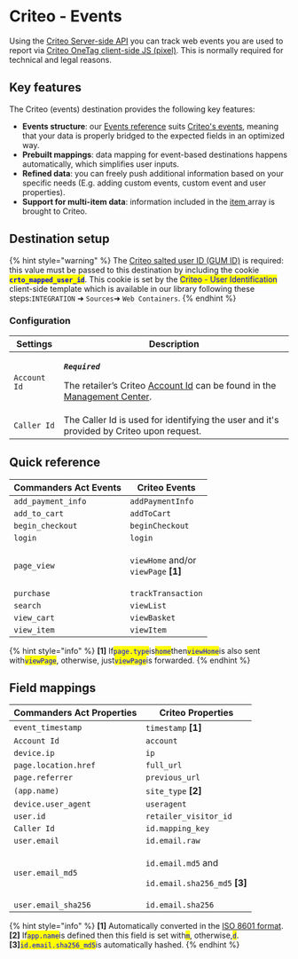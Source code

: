 # Criteo - Events

Using the [Criteo Server-side API](https://guides.criteotilt.com/onetag/s2s/#sending-events) you can track web events you are used to report via [Criteo OneTag client-side JS (pixel)](https://help.criteo.com/kb/guide/en/all-criteo-onetag-events-and-parameters-vZbzbEeY86/Steps/775825). This is normally required for technical and legal reasons.

## Key features

The Criteo (events) destination provides the following key features:

* **Events structure**: our [Events reference](https://community.commandersact.com/platform-x/developers/tracking/events-reference) suits [Criteo's events](https://help.criteo.com/kb/guide/en/all-criteo-onetag-events-and-parameters-vZbzbEeY86/Steps/775825), meaning that your data is properly bridged to the expected fields in an optimized way.
* **Prebuilt mappings**: data mapping for event-based destinations happens automatically, which simplifies user inputs.
* **Refined data**: you can freely push additional information based on your specific needs (E.g. adding custom events, custom event and user properties).
* **Support for multi-item data**: information included in the [item ](https://community.commandersact.com/platform-x/developers/tracking/events-reference#item)array is brought to Criteo.

## Destination setup

{% hint style="warning" %}
The [Criteo salted user ID (GUM ID)](https://guides.criteotilt.com/onetag/s2s/#criteo-gum-call) is required: this value must be passed to this destination by including the cookie <mark style="color:blue;">**`crto_mapped_user_id`**</mark>. This cookie is set by the <mark style="color:blue;">Criteo - User Identification</mark> client-side template which is available in our library following these steps:`INTEGRATION` ➜ `Sources`➜ `Web Containers`.
{% endhint %}

### Configuration

| Settings     | Description                                                                                                                                                                                                                  |
| ------------ | ---------------------------------------------------------------------------------------------------------------------------------------------------------------------------------------------------------------------------- |
| `Account Id` | <p><em><strong><code>Required</code></strong></em></p><p>The retailer’s Criteo <a href="https://marketing.criteo.com/">Account Id</a> can be found in the <a href="https://marketing.criteo.com/">Management Center</a>.</p> |
| `Caller Id`  | The Caller Id is used for identifying the user and it's provided by Criteo upon request.                                                                                                                                     |

## Quick reference

| Commanders Act Events | Criteo Events                                                                     |
| --------------------- | --------------------------------------------------------------------------------- |
| `add_payment_info`    | `addPaymentInfo`                                                                  |
| `add_to_cart`         | `addToCart`                                                                       |
| `begin_checkout`      | `beginCheckout`                                                                   |
| `login`               | `login`                                                                           |
| `page_view`           | <p><code>viewHome</code> and/or<br><code>viewPage</code> <strong>[1]</strong></p> |
| `purchase`            | `trackTransaction`                                                                |
| `search`              | `viewList`                                                                        |
| `view_cart`           | `viewBasket`                                                                      |
| `view_item`           | `viewItem`                                                                        |

{% hint style="info" %}
**\[1]** If<mark style="color:blue;">`page.type`</mark>is<mark style="color:blue;">`home`</mark>then<mark style="color:blue;">`viewHome`</mark>is also sent with<mark style="color:blue;">`viewPage`</mark>, otherwise, just<mark style="color:blue;">`viewPage`</mark>is forwarded.&#x20;
{% endhint %}

## Field mappings

| Commanders Act Properties | Criteo Properties                                                                                |
| ------------------------- | ------------------------------------------------------------------------------------------------ |
| `event_timestamp`         | `timestamp` **\[1]**                                                                             |
| `Account Id`              | `account`                                                                                        |
| `device.ip`               | `ip`                                                                                             |
| `page.location.href`      | `full_url`                                                                                       |
| `page.referrer`           | `previous_url`                                                                                   |
| `(app.name)`              | `site_type` **\[2]**                                                                             |
| `device.user_agent`       | `useragent`                                                                                      |
| `user.id`                 | `retailer_visitor_id`                                                                            |
| `Caller Id`               | `id.mapping_key`                                                                                 |
| `user.email`              | `id.email.raw`                                                                                   |
| `user.email_md5`          | <p><code>id.email.md5</code> and</p><p><code>id.email.sha256_md5</code> <strong>[3]</strong></p> |
| `user.email_sha256`       | `id.email.sha256`                                                                                |

{% hint style="info" %}
**\[1]** Automatically converted in the [ISO 8601 format](https://en.wikipedia.org/wiki/ISO\_8601).\
**\[2]** If<mark style="color:blue;">`app.name`</mark>is defined then this field is set with<mark style="color:blue;">`m`</mark>, otherwise,<mark style="color:blue;">`d`</mark>.\
**\[3]**<mark style="color:blue;">`id.email.sha256_md5`</mark>is automatically hashed.
{% endhint %}
